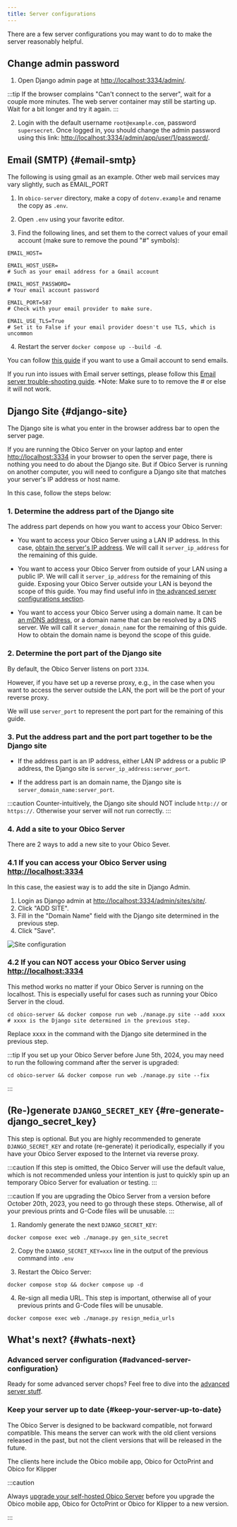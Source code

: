 ```yaml
---
title: Server configurations
---
```


There are a few server configurations you may want to do to make the server reasonably helpful.


## Change admin password

1. Open Django admin page at [http://localhost:3334/admin/](http://localhost:3334/admin/).

:::tip
If the browser complains "Can't connect to the server", wait for a couple more minutes. The web server container may still be starting up. Wait for a bit longer and try it again.
:::

2. Login with the default username `root@example.com`, password `supersecret`. Once logged in, you should change the admin password using this link: [http://localhost:3334/admin/app/user/1/password/](http://localhost:3334/admin/app/user/1/password/).


## Email (SMTP) {#email-smtp}

The following is using gmail as an example. Other web mail services may vary slightly, such as EMAIL_PORT

1. In `obico-server` directory, make a copy of `dotenv.example` and rename the copy as `.env`.

2. Open `.env` using your favorite editor.

3. Find the following lines, and set them to the correct values of your email account (make sure to remove the pound "#" symbols):

```text
EMAIL_HOST=

EMAIL_HOST_USER=
# Such as your email address for a Gmail account

EMAIL_HOST_PASSWORD=
# Your email account password

EMAIL_PORT=587
# Check with your email provider to make sure.

EMAIL_USE_TLS=True
# Set it to False if your email provider doesn't use TLS, which is uncommon
```

4. Restart the server `docker compose up --build -d`.

You can follow [this guide](advanced/gmail_smtp_setup_guide.md) if you want to use a Gmail account to send emails.

If you run into issues with Email server settings, please follow this [Email server trouble-shooting guide](advanced/email_guide.md).
*Note: Make sure to to remove the # or else it will not work.


## Django Site {#django-site}

The Django site is what you enter in the browser address bar to open the server page.

If you are running the Obico Server on your laptop and enter [http://localhost:3334](http://localhost:3334) in your browser to open the server page, there is nothing you need to do about the Django site. But if Obico Server is running on another computer, you will need to configure a Django site that matches your server's IP address or host name.

In this case, follow the steps below:

### 1. Determine the address part of the Django site

The address part depends on how you want to access your Obico Server:

- You want to access your Obico Server using a LAN IP address. In this case, [obtain the server's IP address](/docs/server-guides/server-addresses/#obtain-servers-ip-address). We will call it `server_ip_address` for the remaining of this guide.

- You want to access your Obico Server from outside of your LAN using a public IP. We will call it `server_ip_address` for the remaining of this guide. Exposing your Obico Server outside your LAN is beyond the scope of this guide. You may find useful info in [the advanced server configurations section](/docs/server-guides/advanced/).

- You want to access your Obico Server using a domain name. It can be [an mDNS address](/docs/server-guides/server-addresses/#creating-and-obtaining-your-servers-local-address), or a domain name that can be resolved by a DNS server. We will call it `server_domain_name` for the remaining of this guide. How to obtain the domain name is beyond the scope of this guide.

### 2. Determine the port part of the Django site

By default, the Obico Server listens on port `3334`.

However, if you have set up a reverse proxy, e.g., in the case when you want to access the server outside the LAN, the port will be the port of your reverse proxy.

We will use `server_port` to represent the port part for the remaining of this guide.

### 3. Put the address part and the port part together to be the Django site

- If the address part is an IP address, either LAN IP address or a public IP address, the Django site is `server_ip_address:server_port`.

- If the address part is an domain name, the Django site is `server_domain_name:server_port`.

:::caution
Counter-intuitively, the Django site should NOT include `http://` or `https://`. Otherwise your server will not run correctly.
:::

### 4. Add a site to your Obico Server

There are 2 ways to add a new site to your Obico Sever.

### 4.1 If you can access your Obico Server using [http://localhost:3334](http://localhost:3334)

In this case, the easiest way is to add the site in Django Admin.

1. Login as Django admin at [http://localhost:3334/admin/sites/site/](http://localhost:3334/admin/sites/site/).
1. Click "ADD SITE".
1. Fill in the "Domain Name" field with the Django site determined in the previous step.
1. Click "Save".

![Site configuration](/img/server-guides/site_config.png)

### 4.2 If you can NOT access your Obico Server using [http://localhost:3334](http://localhost:3334)

This method works no matter if your Obico Server is running on the localhost. This is especially useful for cases such as running your Obico Server in the cloud.

```
cd obico-server && docker compose run web ./manage.py site --add xxxx # xxxx is the Django site determined in the previous step.
```

Replace xxxx in the command with the Django site determined in the previous step.

:::tip
If you set up your Obico Server before June 5th, 2024, you may need to run the following command after the server is upgraded:

```
cd obico-server && docker compose run web ./manage.py site --fix
```
:::

## (Re-)generate `DJANGO_SECRET_KEY` {#re-generate-django_secret_key}

This step is optional. But you are highly recommended to generate `DJANGO_SECRET_KEY` and rotate (re-generate) it periodically, especially if you have your Obico Server exposed to the Internet via reverse proxy.

:::caution
If this step is omitted, the Obico Server will use the default value, which is not recommended unless your intention is just to quickly spin up an temporary Obico Server for evaluation or testing.
:::

:::caution
If you are upgrading the Obico Server from a version before October 20th, 2023, you need to go through these steps. Otherwise, all of your previous prints and G-Code files will be unusable.
:::

1. Randomly generate the next `DJANGO_SECRET_KEY`:

```
docker compose exec web ./manage.py gen_site_secret
```

2. Copy the `DJANGO_SECRET_KEY=xxx` line in the output of the previous command into `.env`

3. Restart the Obico Server:

```
docker compose stop && docker compose up -d
```

4. Re-sign all media URL. This step is important, otherwise all of your previous prints and G-Code files will be unusable.

```
docker compose exec web ./manage.py resign_media_urls
```

## What's next? {#whats-next}

### Advanced server configuration {#advanced-server-configuration}

Ready for some advanced server chops? Feel free to dive into the [advanced server stuff](advanced/index.md).

### Keep your server up to date {#keep-your-server-up-to-date}

The Obico Server is designed to be backward compatible, not forward compatible. This means the server can work with the old client versions released in the past, but not the client versions that will be released in the future.

The clients here include the Obico mobile app, Obico for OctoPrint and Obico for Klipper

:::caution

Always [upgrade your self-hosted Obico Server](ops.md/#upgrade-obico-server) before you upgrade the Obico mobile app, Obico for OctoPrint or Obico for Klipper to a new version.

:::
